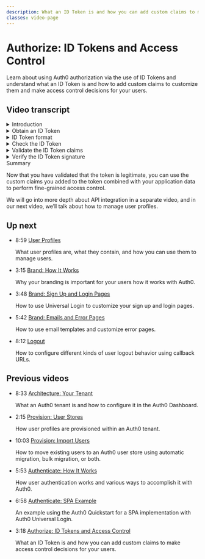 ```yaml
---
description: What an ID Token is and how you can add custom claims to make access control decisions for your users.
classes: video-page
---
```

# Authorize: ID Tokens and Access Control

Learn about using Auth0 authorization via the use of ID Tokens and understand what an ID Token is and how to add custom claims to customize them and make access control decisions for your users.

<div class="video-wrapper" data-video="tbd"></div>

## Video transcript

<details>
  <summary>Introduction</summary>

  In this video, we'll take a closer look at how authorization works, in Auth0, and we'll start by digging into ID Tokens. 

  The ID Token contains user profile information, such as the user's name and email, represented in the form of claims. These claims are statements about the user, which can be trusted if you can verify its signature. 

  You can get an ID Token for a user after they successfully authenticate and you must validate it before storing and using it. 
</details>

<details>
  <summary>Obtain an ID Token</summary>

  The first step is to obtain the ID token by authenticating the user.  The previous video on authentication demonstrates how to do this.  The best approach is to use your language specific SDK to redirect the user to your Auth0 tenant to authenticate the user.  Then Auth0 will redirect the user back to your callback URL with the ID token (or a code to fetch the ID token).

  You can then add custom claims to the token using Auth0 Rules as we mentioned. The claim name must conform to a namespaced format something similar to the following: 

  `http://MY_NAMESPACE/CLAIM_NAME`
  
  Where `MY_NAMESPACE` is any domain except `auth0.com`, `webtask.io`, or `webtask.run`.  `CLAIM_NAME` can be anything you want. Some examples: `http://example.com/role` or `https://example.com/claims/locale`.

  The ID Token acts as a cache for user information and by default, the token is valid for 36,000 seconds - or 10 hours. You can shorten this lifetime limit if you have security concerns. Remember, that the ID Token helps ensure optimal performance by reducing the need to contact the Identity Provider every time the user performs an action.
</details>

<details>
  <summary>ID Token format</summary>

  Auth0 generates the ID Token in JSON Web Token, or JWT, format. A JWT is an open, industry standard  RFC 7519 method for representing claims securely between two parties. At Auth0, ID Tokens are always returned in JWT format, and Access Tokens can be either JWT format or opaque strings depending on the context. 

  A correctly formatted JWT consists of three concatenated base64url-encoded strings, separated by dots.

  * The first string is the **Header** which contains metadata about the type of token and the cryptographic algorithms used to secure its contents.
  * The second string is the **Body**, also called the *payload*, which contains identity claims about a user. Here’s where you will see any custom claims that you’ve added. Note that in cases where the JWT is returned via a URL, you need to make sure to limit the custom claims to keep the JWT within browser size limitations for URLs. The ID Token payload can contain some or all of the following items: name, email, picture, sub, issuer, audience, and expiration. 
  * The third string contains the **Signature** which is used to validate that the token is trustworthy and has not been tampered with.
</details>

<details>
  <summary>Check the ID Token</summary>

  Next, we are going to walk through the three things your application will need to check for in the returned JWT. 

  1. The JWT format is correct.
  2. The contents contain the right claims
  3. The signature is trustworthy. 

  To check that the JWT format is correct, your application should parse the ID Token to make sure it conforms to the established structure of a JWT.  Your language specific SDK should have a method for validating the JWT.  Make sure this method actually checks the `aud`, `iss`, `exp`, and `nonce` (where applicable) claims, and validates the signature.

  You can decode well-formed JWTs at using the jwt.io debugger to view their claims. 
</details>

<details>
  <summary>Validate the ID Token claims</summary>

  Next, you need to verify that the standard claims and any custom claims you’ve added are in the payload. Remember it should contain some or all of the following items (depending on which openid scopes you requested): `name`, `email`, `picture`, `nonce`, `sub`, `iss`, `aud`, and `exp`.

  Make sure the token expiration, named exp, which is a Unix timestamp, is set to be after the current date and time and matches what you require for token lifetime. 

  Make sure the token issuer, named `iss`, matches the issuing authority identified in your Auth0 tenant’s discovery document which you can find at `https://YOUR_DOMAIN/.well-known/openid-configuration`. 

  Make sure that the token audience, named `aud`, is the correct recipient for which the token is intended. The value must match the client ID of your Auth0 application.
  
  The nonce claim is recommended (required for implicit flow) to pass in a single unique identifier when redirecting to Auth0 to authenticate, and helps in the prevention of replay attack scenarios.

  There are also other claims which are used in specific use case scenarios.
</details>

<details>
  <summary>Verify the ID Token signature</summary>

  To verify the ID Token’s signature, you will need to base64url-decode the signature. You can check the signing algorithm and confirm that the token is correctly signed using the proper key.  We recommend you use an SDK to validate the signature, and https://jwt.io provides a list of SDKs that can be used for this purpose.
</details>

</details>
  <summary>Summary</summary>

  Now that you have validated that the token is legitimate, you can use the custom claims you added to the token combined with your application data to perform fine-grained access control. 

  We will go into more depth about API integration in a separate video, and in our next video, we’ll talk about how to manage user profiles. 
</details>

## Up next

<ul class="up-next">

  <li>
    <span class="video-time"><i class="icon icon-budicon-494"></i>8:59</span>
    <i class="video-icon icon icon-budicon-676"></i>
    <a href="/videos/get-started/06-user-profiles">User Profiles</a>
    <p>What user profiles are, what they contain, and how you can use them to manage users. </p>
  </li>

  <li>
    <span class="video-time"><i class="icon icon-budicon-494"></i>3:15</span>
    <i class="video-icon icon icon-budicon-676"></i>
    <a href="/videos/get-started/07_01-brand-how-it-works">Brand: How It Works</a>
    <p>Why your branding is important for your users how it works with Auth0. </p>
  </li>

  <li>
    <span class="video-time"><i class="icon icon-budicon-494"></i>3:48</span>
    <i class="video-icon icon icon-budicon-676"></i>
    <a href="/videos/get-started/07_02-brand-signup-login-pages">Brand: Sign Up and Login Pages</a>
    <p>How to use Universal Login to customize your sign up and login pages. </p>
  </li>

  <li>
    <span class="video-time"><i class="icon icon-budicon-494"></i>5:42</span>
    <i class="video-icon icon icon-budicon-676"></i>
    <a href="/videos/get-started/08-brand-emails-error-pages">Brand: Emails and Error Pages</a>
    <p>How to use email templates and customize error pages. </p>
  </li>

  <li>
    <span class="video-time"><i class="icon icon-budicon-494"></i>8:12</span>
    <i class="video-icon icon icon-budicon-676"></i>
    <a href="/videos/get-started/10-logout">Logout</a>
    <p>How to configure different kinds of user logout behavior using callback URLs. </p>
  </li>

</ul>

## Previous videos

<ul class="up-next">

  <li>
    <span class="video-time"><i class="icon icon-budicon-494"></i>8:33</span>
    <i class="video-icon icon icon-budicon-676"></i>
    <a href="/videos/get-started/01-architecture-your-tenant">Architecture: Your Tenant</a>
    <p>What an Auth0 tenant is and how to configure it in the Auth0 Dashboard.</p>
  </li>

  <li>
    <span class="video-time"><i class="icon icon-budicon-494"></i>2:15</span>
    <i class="video-icon icon icon-budicon-676"></i>
    <a href="/videos/get-started/02-provision-user-stores">Provision: User Stores</a>
    <p>How user profiles are provisioned within an Auth0 tenant.</p>
  </li>

  <li>
    <span class="video-time"><i class="icon icon-budicon-494"></i>10:03</span>
    <i class="video-icon icon icon-budicon-676"></i>
    <a href="/videos/get-started/03-provision-import-users">Provision: Import Users</a>
    <p>How to move existing users to an Auth0 user store using automatic migration, bulk migration, or both.</p>
  </li>

  <li>
    <span class="video-time"><i class="icon icon-budicon-494"></i>5:53</span>
    <i class="video-icon icon icon-budicon-676"></i>
    <a href="/videos/get-started/04_01-authenticate-how-it-works">Authenticate: How It Works</a>
    <p>How user authentication works and various ways to accomplish it with Auth0.</p>
  </li>

  <li>
    <span class="video-time"><i class="icon icon-budicon-494"></i>6:58</span>
    <i class="video-icon icon icon-budicon-676"></i>
    <a href="/videos/get-started/04_02-authenticate-spa-example">Authenticate: SPA Example</a>
    <p>An example using the Auth0 Quickstart for a SPA implementation with Auth0 Universal Login. </p>
  </li>

  <li>
    <span class="video-time"><i class="icon icon-budicon-494"></i>3:18</span>
    <i class="video-icon icon icon-budicon-676"></i>
    <a href="/videos/get-started/05_01-authorize-id-tokens-access-control">Authorize: ID Tokens and Access Control</a>
    <p>What an ID Token is and how you can add custom claims to make access control decisions for your users. </p>
  </li>

</ul>
